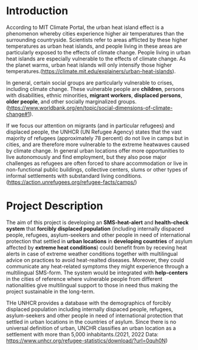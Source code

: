 # Introduction

According to MIT Climate Portal, the urban heat island effect is a phenomenon whereby cities experience higher air temperatures than the surrounding countryside. Scientists refer to areas afflicted by these higher temperatures as urban heat islands, and people living in these areas are particularly exposed to the effects of climate change. People living in urban heat islands are especially vulnerable to the effects of climate change. As the planet warms, urban heat islands will only intensify those higher temperatures.(https://climate.mit.edu/explainers/urban-heat-islands).

In general, certain social groups are particularly vulnerable to crises, including climate change. These vulnerable people are **children**, persons with disabilities, ethnic minorities, **migrant workers**, **displaced persons**, **older people**, and other socially marginalized groups. (https://www.worldbank.org/en/topic/social-dimensions-of-climate-change#1).

If we focus our attention on migrants (and in particular refugees) and displaced people, the UNHCR (UN Refugee Agency) states that the vast majority of refugees (approximately 78 percent) do not live in camps but in cities, and are therefore more vulnerable to the extreme heatwaves caused by climate change. In general urban locations offer more opportunities to live autonomously and find employment, but they also pose major challenges as refugees are often forced to share accommodation or live in non-functional public buildings, collective centers, slums or other types of informal settlements with substandard living conditions. (https://action.unrefugees.org/refugee-facts/camps/)

# Project Description

The aim of this project is developing an **SMS-heat-alert** and **health-check system** that **forcibly displaced population** (including internally dispaced people, refugees, asylum-seekers and other people in need of international protection that settled in **urban locations** in **developing countries** of asylum affected by **extreme heat conditions**) could benefit from by receving heat alerts in case of extreme weather conditions together with multilingual advice on practices to avoid heat-realted diseases. Moreover, they could communicate any heat-related symptoms they might experience through a multilingual SMS-form. The system would be integrated with **help-centers** in the cities of reference where vulnerable people from different nationalities give multilingual support to those in need thus making the project sustainable in the long-term.



THe UNHCR provides a database with the demographics of forcibly displaced population including internally dispaced people, refugees, asylum-seekers and other people in need of international protection that settled in urban locations in the countries of asylum. Since there is no universal definition of urban, UNCHR classifies an urban location as a settlement with more than 5,000 inhabitants.(2021, 2022 Data: https://www.unhcr.org/refugee-statistics/download/?url=0quh0N)
